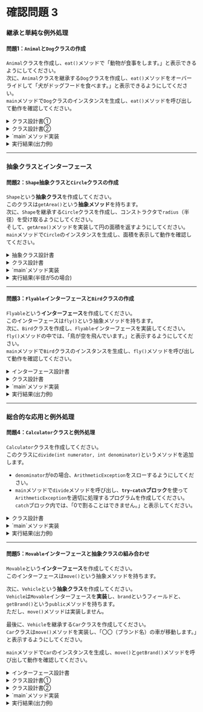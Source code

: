 # 確認問題 3

### 継承と単純な例外処理

#### 問題1：`Animal`と`Dog`クラスの作成

`Animal`クラスを作成し、`eat()`メソッドで「動物が食事をします。」と表示できるようにしてください。  
次に、`Animal`クラスを継承する`Dog`クラスを作成し、`eat()`メソッドをオーバーライドして「犬がドッグフードを食べます。」と表示できるようにしてください。  
`main`メソッドで`Dog`クラスのインスタンスを生成し、`eat()`メソッドを呼び出して動作を確認してください。

<details>
    <summary>クラス設計書①</summary>
    <div>

| 項目         | 詳細                             |
| :----------- | :------------------------------- |
| **クラス** |                                  |
| クラス名     | `Animal`                         |
| ファイル名   | `Animal.java`                    |
| 概要         | 動物が持つ共通の振る舞いを定義する基底クラスです。 |
|              |                                  |
| **メソッド** |                                  |
| メソッド名   | `eat`                            |
| アクセス修飾子 | `public`                         |
| 引数         | なし                             |
| 戻り値       | `void`                           |
| 機能         | 「動物が食事をします。」とコンソールに表示します。 |

    </div>
</details>

<details>
    <summary>クラス設計書②</summary>
    <div>

| 項目         | 詳細                             |
| :----------- | :------------------------------- |
| **クラス** |                                  |
| クラス名     | `Dog`                            |
| ファイル名   | `Dog.java`                       |
| 概要         | `Animal`クラスを継承し、犬特有の振る舞いを定義するクラスです。 |
|              |                                  |
| **継承** |                                  |
| 親クラス     | `Animal`                         |
|              |                                  |
| **メソッド** |                                  |
| メソッド名   | `eat`                            |
| アクセス修飾子 | `public`                         |
| 引数         | なし                             |
| 戻り値       | `void`                           |
| 機能         | 親クラスの`eat`メソッドをオーバーライドし、「犬がドッグフードを食べます。」と表示します。 |

    </div>
</details>

<details>
    <summary>`main`メソッド実装</summary>
    <div>

| 項番 | 詳細                                                           |
| :--- | :------------------------------------------------------------- |
| 1    | `main`メソッドを `Dog` クラス内に定義します。                 |
| 2    | `Dog` クラスのインスタンスを生成します。                      |
| 3    | 生成したインスタンスの `eat` メソッドを呼び出し、オーバーライドされたメソッドが実行されることを確認します。 |

    </div>
</details>

<details>
    <summary>実行結果(出力例)</summary>
    <div>

```
犬がドッグフードを食べます。
```

    </div>
</details>

<!-- **回答例：**

```java
class Animal {
    public void eat() {
        System.out.println("動物が食事をします。");
    }
}

public class Dog extends Animal {
    @Override
    public void eat() {
        System.out.println("犬がドッグフードを食べます。");
    }

    public static void main(String[] args) {
        Dog myDog = new Dog();
        myDog.eat();
    }
}
``` -->

-----

### 抽象クラスとインターフェース

#### 問題2：`Shape`抽象クラスと`Circle`クラスの作成

`Shape`という**抽象クラス**を作成してください。  
このクラスは`getArea()`という**抽象メソッド**を持ちます。  
次に、`Shape`を継承する`Circle`クラスを作成し、コンストラクタで`radius`（半径）を受け取るようにしてください。  
そして、`getArea()`メソッドを実装して円の面積を返すようにしてください。  
`main`メソッドで`Circle`のインスタンスを生成し、面積を表示して動作を確認してください。

<details>
    <summary>抽象クラス設計書</summary>
    <div>

| 項目         | 詳細                             |
| :----------- | :------------------------------- |
| **クラス** |                                  |
| クラス名     | `Shape`                          |
| ファイル名   | `Shape.java`                     |
| 概要         | 図形の共通の振る舞いを定義する抽象クラスです。 |
|              |                                  |
| **メソッド** |                                  |
| メソッド名   | `getArea`                        |
| アクセス修飾子 | `public`                         |
| 引数         | なし                             |
| 戻り値       | `double`                         |
| 機能         | 図形の面積を計算して返す抽象メソッドです。 |

    </div>
</details>

<details>
    <summary>クラス設計書</summary>
    <div>

| 項目         | 詳細                             |
| :----------- | :------------------------------- |
| **クラス** |                                  |
| クラス名     | `Circle`                         |
| ファイル名   | `Circle.java`                    |
| 概要         | `Shape`クラスを継承し、円の面積を計算するクラスです。 |
|              |                                  |
| **継承** |                                  |
| 親クラス     | `Shape`                          |
|              |                                  |
| **フィールド** |                                  |
| 変数名       | `radius`                         |
| データ型     | `double`                         |
| アクセス修飾子 | `private`                        |
| 説明         | 円の半径を保持します。           |
|              |                                  |
| **コンストラクタ** |                                  |
| コンストラクタ名 | `Circle`                         |
| 引数1        | `double radius`                  |
| 機能         | 引数で渡された値を `radius` フィールドに代入します。 |
|              |                                  |
| **メソッド** |                                  |
| メソッド名   | `getArea`                        |
| アクセス修飾子 | `public`                         |
| 引数         | なし                             |
| 戻り値       | `double`                         |
| 機能         | 円の面積を計算して返します。 (半径^2 * 3.141592653589793) |

    </div>
</details>

<details>
    <summary>`main`メソッド実装</summary>
    <div>

| 項番 | 詳細                                                           |
| :--- | :------------------------------------------------------------- |
| 1    | `main`メソッドを `Circle` クラス内に定義します。               |
| 2    | `Circle` クラスのインスタンスを生成し、半径をコンストラクタに渡します。 |
| 3    | 生成したインスタンスの `getArea()` メソッドを呼び出し、計算された面積をコンソールに表示します。 |

    </div>
</details>

<details>
    <summary>実行結果(半径が5の場合)</summary>
    <div>

```
円の面積: 78.53981633974483
```

    </div>
</details>

<!-- **回答例：**

```java
abstract class Shape {
    public abstract double getArea();
}

public class Circle extends Shape {
    private double radius;

    public Circle(double radius) {
        this.radius = radius;
    }

    @Override
    public double getArea() {
        return Math.PI * radius * radius;
    }

    public static void main(String[] args) {
        Circle circle = new Circle(5.0);
        System.out.println("円の面積: " + circle.getArea());
    }
}
``` -->

-----

#### 問題3：`Flyable`インターフェースと`Bird`クラスの作成

`Flyable`という**インターフェース**を作成してください。  
このインターフェースは`fly()`という抽象メソッドを持ちます。  
次に、`Bird`クラスを作成し、`Flyable`インターフェースを実装してください。  
`fly()`メソッドの中では、「鳥が空を飛んでいます。」と表示するようにしてください。  
`main`メソッドで`Bird`クラスのインスタンスを生成し、`fly()`メソッドを呼び出して動作を確認してください。

<details>
    <summary>インターフェース設計書</summary>
    <div>

| 項目           | 詳細                                 |
| :------------- | :----------------------------------- |
| **インターフェース** |                                      |
| インターフェース名 | `Flyable`                            |
| ファイル名     | `Flyable.java`                       |
| 概要           | 飛ぶことができるという能力を定義するインターフェースです。 |
|                |                                      |
| **メソッド** |                                      |
| メソッド名     | `fly`                                |
| アクセス修飾子 | `public`                             |
| 引数           | なし                                 |
| 戻り値         | `void`                               |
| 機能           | 飛ぶための抽象的な行動を定義します。 |


    </div>
</details>

<details>
    <summary>クラス設計書</summary>
    <div>

| 項目         | 詳細                             |
| :----------- | :------------------------------- |
| **クラス** |                                  |
| クラス名     | `Bird`                           |
| ファイル名   | `Bird.java`                      |
| 概要         | `Flyable`インターフェースを実装し、鳥の飛ぶ行動を定義するクラスです。 |
|              |                                  |
| **実装** |                                  |
| インターフェース | `Flyable`                        |
|              |                                  |
| **メソッド** |                                  |
| メソッド名   | `fly`                            |
| アクセス修飾子 | `public`                         |
| 引数         | なし                             |
| 戻り値       | `void`                           |
| 機能         | 「鳥が空を飛んでいます。」とコンソールに表示します。 |

    </div>
</details>

<details>
    <summary>`main`メソッド実装</summary>
    <div>

| 項番 | 詳細                                                           |
| :--- | :------------------------------------------------------------- |
| 1    | `main`メソッドを `Bird` クラス内に定義します。               |
| 2    | `Bird` クラスのインスタンスを生成します。                      |
| 3    | 生成したインスタンスの `fly()` メソッドを呼び出して動作を確認します。 |

    </div>
</details>

<details>
    <summary>実行結果(出力例)</summary>
    <div>

```
鳥が空を飛んでいます。
```

    </div>
</details>

<!-- **回答例：**

```java
interface Flyable {
    void fly();
}

public class Bird implements Flyable {
    @Override
    public void fly() {
        System.out.println("鳥が空を飛んでいます。");
    }

    public static void main(String[] args) {
        Bird myBird = new Bird();
        myBird.fly();
    }
}
``` -->

-----

### 総合的な応用と例外処理

#### 問題4：`Calculator`クラスと例外処理

`Calculator`クラスを作成してください。  
このクラスに`divide(int numerator, int denominator)`というメソッドを追加します。

  * `denominator`が`0`の場合、`ArithmeticException`をスローするようにしてください。
  * `main`メソッドで`divide`メソッドを呼び出し、**`try-catch`ブロック**を使って`ArithmeticException`を適切に処理するプログラムを作成してください。`catch`ブロック内では、「0で割ることはできません。」と表示してください。

<details>
    <summary>クラス設計書</summary>
    <div>

| 項目         | 詳細                               |
| :----------- | :--------------------------------- |
| **クラス** |                                    |
| クラス名     | `Calculator`                       |
| ファイル名   | `Calculator.java`                  |
| 概要         | 数値計算を行うクラスです。           |
|              |                                    |
| **メソッド** |                                    |
| メソッド名   | `divide`                           |
| アクセス修飾子 | `public static`                      |
| 引数1        | `int numerator` (分子)             |
| 引数2        | `int denominator` (分母)           |
| 戻り値       | `double`                           |
| 機能         | 分子を分母で割った結果を返します。分母が0の場合は `ArithmeticException` をスローします。 |

    </div>
</details>

<details>
    <summary>`main`メソッド実装</summary>
    <div>

| 項番 | 詳細                                                           |
| :--- | :------------------------------------------------------------- |
| 1    | `main`メソッドを `Calculator` クラス内に定義します。           |
| 2    | `try-catch` ブロックを配置します。                             |
| 3    | `try` ブロック内で、`divide` メソッドを呼び出し、正常な計算を行います。 |
| 4    | 同じく `try` ブロック内で、分母に `0` を渡して `divide` メソッドを呼び出し、例外を意図的に発生させます。 |
| 5    | `catch` ブロックで `ArithmeticException` を捕捉し、エラーメッセージを表示します。 |

    </div>
</details>

<details>
    <summary>実行結果(出力例)</summary>
    <div>
```
10 / 2 = 5.0
0で割ることはできません。
```

    </div>
</details>

<!-- **回答例：**

```java
public class Calculator {
    public static double divide(int numerator, int denominator) {
        if (denominator == 0) {
            throw new ArithmeticException("0で割ることはできません。");
        }
        return (double) numerator / denominator;
    }

    public static void main(String[] args) {
        try {
            double result = divide(10, 2);
            System.out.println("10 / 2 = " + result);

            double resultZero = divide(10, 0); // ここで例外が発生
            System.out.println("この行は実行されません");

        } catch (ArithmeticException e) {
            System.out.println(e.getMessage());
        } finally {
            System.out.println("処理を終了します。");
        }
    }
}
``` -->

-----

#### 問題5：`Movable`インターフェースと抽象クラスの組み合わせ

`Movable`という**インターフェース**を作成してください。  
このインターフェースは`move()`という抽象メソッドを持ちます。

次に、`Vehicle`という**抽象クラス**を作成してください。  
`Vehicle`は`Movable`インターフェースを**実装**し、`brand`というフィールドと、`getBrand()`という`public`メソッドを持ちます。  
ただし、`move()`メソッドは実装しません。

最後に、`Vehicle`を継承する`Car`クラスを作成してください。  
`Car`クラスは`move()`メソッドを実装し、「〇〇（ブランド名）の車が移動します。」と表示するようにしてください。

`main`メソッドで`Car`のインスタンスを生成し、`move()`と`getBrand()`メソッドを呼び出して動作を確認してください。

<details>
    <summary>インターフェース設計書</summary>
    <div>

| 項目           | 詳細                                 |
| :------------- | :----------------------------------- |
| **インターフェース** |                                      |
| インターフェース名 | `Movable`                            |
| ファイル名     | `Movable.java`                       |
| 概要           | 「移動できる」という能力を定義するインターフェースです。 |
|                |                                      |
| **メソッド** |                                      |
| メソッド名     | `move`                               |
| アクセス修飾子 | `public`                             |
| 引数           | なし                                 |
| 戻り値         | `void`                               |
| 機能           | 移動を表す抽象的な行動を定義します。 |

    </div>
</details>

<details>
    <summary>クラス設計書①</summary>
    <div>

| 項目         | 詳細                             |
| :----------- | :------------------------------- |
| **クラス** |                                  |
| クラス名     | `Vehicle`                        |
| ファイル名   | `Vehicle.java`                   |
| 概要         | 移動可能な乗り物の共通の特性を定義する抽象クラスです。 |
|              |                                  |
| **実装** |                                  |
| インターフェース | `Movable`                        |
|              |                                  |
| **フィールド** |                                  |
| 変数名       | `brand`                          |
| データ型     | `String`                         |
| アクセス修飾子 | `protected`                      |
| 説明         | 車両のブランド名を保持します。   |
|              |                                  |
| **コンストラクタ** |                                  |
| コンストラクタ名 | `Vehicle`                        |
| 引数1        | `String brand`                   |
| 機能         | `brand` フィールドを初期化します。 |
|              |                                  |
| **メソッド①** |                                  |
| メソッド名   | `getBrand`                       |
| アクセス修飾子 | `public`                         |
| 引数         | なし                             |
| 戻り値       | `String`                         |
| 機能         | `brand` フィールドの値を返します。 |
|              |                                  |
| **メソッド②** |                                  |
| メソッド名   | `move`                           |
| 機能         | `Movable`インターフェースの`move`メソッドを**未実装のまま**です。 |

    </div>
</details>

<details>
    <summary>クラス設計書②</summary>
    <div>

| 項目         | 詳細                             |
| :----------- | :------------------------------- |
| **クラス** |                                  |
| クラス名     | `Car`                            |
| ファイル名   | `Car.java`                       |
| 概要         | `Vehicle`を継承し、自動車の移動行動を具体的に定義するクラスです。 |
|              |                                  |
| **継承** |                                  |
| 親クラス     | `Vehicle`                        |
|              |                                  |
| **コンストラクタ** |                                  |
| コンストラクタ名 | `Car`                            |
| 引数1        | `String brand`                   |
| 機能         | 親クラスのコンストラクタを呼び出し、`brand`を初期化します。 |
|              |                                  |
| **メソッド** |                                  |
| メソッド名   | `move`                           |
| アクセス修飾子 | `public`                         |
| 引数         | なし                             |
| 戻り値       | `void`                           |
| 機能         | 「〇〇（ブランド名）の車が移動します。」とコンソールに表示します。 |

    </div>
</details>

<details>
    <summary>`main`メソッド実装</summary>
    <div>

| 項番 | 詳細                                                           |
| :--- | :------------------------------------------------------------- |
| 1    | `main`メソッドを `Car` クラス内に定義します。                  |
| 2    | `Car` クラスのインスタンスを生成し、ブランド名をコンストラクタに渡します。 |
| 3    | 生成したインスタンスの `move()` メソッドを呼び出します。       |
| 4    | 生成したインスタンスの `getBrand()` メソッドを呼び出し、ブランド名を表示します。 |

    </div>
</details>

<details>
    <summary>実行結果(出力例)</summary>
    <div>

```
トヨタの車が移動します。
ブランド: トヨタ
```

    </div>
</details>

<!-- **回答例：**

```java
interface Movable {
    void move();
}

abstract class Vehicle implements Movable {
    protected String brand;

    public Vehicle(String brand) {
        this.brand = brand;
    }

    public String getBrand() {
        return brand;
    }
}

public class Car extends Vehicle {
    public Car(String brand) {
        super(brand);
    }

    @Override
    public void move() {
        System.out.println(this.brand + "の車が移動します。");
    }

    public static void main(String[] args) {
        Car myCar = new Car("トヨタ");
        myCar.move();
        System.out.println("ブランド: " + myCar.getBrand());
    }
}
``` -->